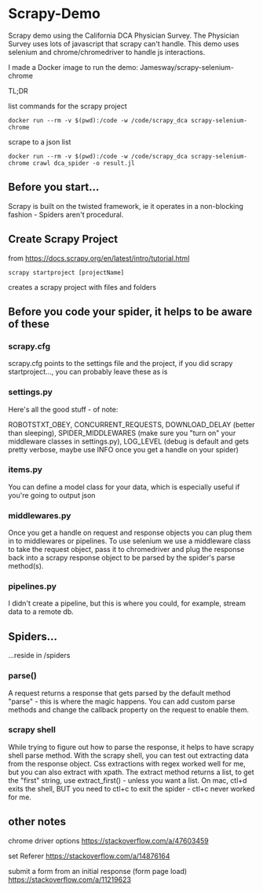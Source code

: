 # Scrapy-Demo

Scrapy demo using the California DCA Physician Survey. The Physician Survey uses lots of javascript that scrapy can't handle. This demo uses selenium and chrome/chromedriver to handle js interactions.

I made a Docker image to run the demo: Jamesway/scrapy-selenium-chrome

TL;DR

list commands for the scrapy project
```
docker run --rm -v $(pwd):/code -w /code/scrapy_dca scrapy-selenium-chrome
```

scrape to a json list
```
docker run --rm -v $(pwd):/code -w /code/scrapy_dca scrapy-selenium-chrome crawl dca_spider -o result.jl
```

## Before you start...
Scrapy is built on the twisted framework, ie it operates in a non-blocking fashion - Spiders aren't procedural.


## Create Scrapy Project

from https://docs.scrapy.org/en/latest/intro/tutorial.html

```
scrapy startproject [projectName]
```

creates a scrapy project with files and folders

## Before you code your spider, it helps to be aware of these

### scrapy.cfg
scrapy.cfg points to the settings file and the project, if you did scrapy startproject..., you can probably leave these as is

### settings.py
Here's all the good stuff - of note:

ROBOTSTXT_OBEY,
CONCURRENT_REQUESTS,
DOWNLOAD_DELAY (better than sleeping),
SPIDER_MIDDLEWARES (make sure you "turn on" your middleware classes in settings.py),
LOG_LEVEL (debug is default and gets pretty verbose, maybe use INFO once you get a handle on your spider)

### items.py
You can define a model class for your data, which is especially useful if you're going to output json

### middlewares.py
Once you get a handle on request and response objects you can plug them in to middlewares or pipelines. To use selenium we use a middleware class to take the request object, pass it to chromedriver and plug the response back into a scrapy response object to be parsed by the spider's parse method(s).

### pipelines.py
I didn't create a pipeline, but this is where you could, for example, stream data to a remote db.

## Spiders...
...reside in /spiders

### parse()
A request returns a response that gets parsed by the default method "parse" - this is where the magic happens. You can add custom parse methods and change the callback property on the request to enable them.

### scrapy shell
While trying to figure out how to parse the response, it helps to have scrapy shell parse method. With the scrapy shell, you can test out extracting data from the response object. Css extractions with regex worked well for me, but you can also extract with xpath. The extract method returns a list, to get the "first" string, use extract_first() - unless you want a list. On mac, ctl+d exits the shell, BUT you need to ctl+c to exit the spider - ctl+c never worked for me.


## other notes
chrome driver options
https://stackoverflow.com/a/47603459

set Referer
https://stackoverflow.com/a/14876164

submit a form from an initial response (form page load)
https://stackoverflow.com/a/11219623
